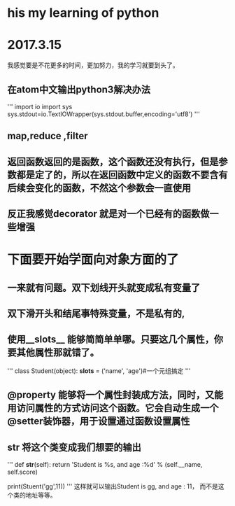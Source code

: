 # his my learning of python
# 2017.3.15
我感觉要是不花更多的时间，更加努力，我的学习就要到头了。

## 在atom中文输出python3解决办法  
'''
import io
import sys
sys.stdout=io.TextIOWrapper(sys.stdout.buffer,encoding='utf8')
'''
## map,reduce ,filter

## 返回函数返回的是函数，这个函数还没有执行，但是参数都是定了的，所以在返回函数中定义的函数不要含有后续会变化的函数，不然这个参数会一直使用

## 反正我感觉decorator 就是对一个已经有的函数做一些增强


# 下面要开始学面向对象方面的了
## 一来就有问题。双下划线开头就变成私有变量了
## 双下滑开头和结尾事特殊变量，不是私有的,
## 使用__slots__ 能够简简单单哪。只要这几个属性，你要其他属性那就错了。
'''
class Student(object):
    __slots__ = ('name', 'age')#一个元组搞定
'''
## @property 能够将一个属性封装成方法，同时，又能用访问属性的方式访问这个函数。它会自动生成一个@setter装饰器，用于设置通过函数设置属性

## __str__ 将这个类变成我们想要的输出
'''
def __str__(self):
    return 'Student is %s, and age :%d' % (self.__name, self.score)

print(Stuent('gg',11))
'''
这样就可以输出Student is gg, and age : 11， 而不是这个类的地址等等。
